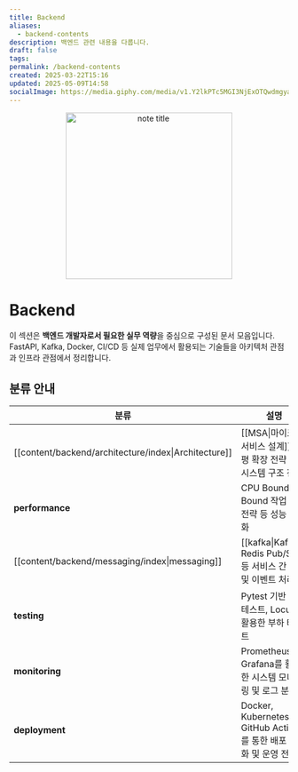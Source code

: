 ```yaml
---
title: Backend
aliases:
  - backend-contents
description: 백엔드 관련 내용을 다룹니다.
draft: false
tags: 
permalink: /backend-contents
created: 2025-03-22T15:16
updated: 2025-05-09T14:58
socialImage: https://media.giphy.com/media/v1.Y2lkPTc5MGI3NjExOTQwdmgyaHU0ZzV3YXZnczF2c3Z4dDB2NmFmYmxyN3JsZmk5bjM4cCZlcD12MV9naWZzX3NlYXJjaCZjdD1n/gWoTJPQ0JEv6Z9EJ0z/giphy.gif
---
```

<p align="center">
  <img src="https://media2.giphy.com/media/v1.Y2lkPTc5MGI3NjExc2Z3Y3kza2pmZTJzb2lldTh2azQzcGR5aTFmNGY1c3B4eHAzcXZvbCZlcD12MV9pbnRlcm5hbF9naWZfYnlfaWQmY3Q9Zw/Qn74oPyaKYBpVWdA7t/giphy.gif" alt="note title" width="300">
</p>

# Backend

이 섹션은 **백엔드 개발자로서 필요한 실무 역량**을 중심으로 구성된 문서 모음입니다.  
FastAPI, Kafka, Docker, CI/CD 등 실제 업무에서 활용되는 기술들을 아키텍처 관점과 인프라 관점에서 정리합니다.

## 분류 안내

| 분류                                                   | 설명                                                    |
| ---------------------------------------------------- | ----------------------------------------------------- |
| [[content/backend/architecture/index\|Architecture]] | [[MSA\|마이크로서비스 설계]], 수평 확장 전략 등 시스템 구조 전반             |
| **performance**                                      | CPU Bound, I/O Bound 작업 처리 전략 등 성능 최적화                |
| [[content/backend/messaging/index\|messaging]]       | [[kafka\|Kafka]], Redis Pub/Sub 등 서비스 간 통신 및 이벤트 처리   |
| **testing**                                          | Pytest 기반 단위 테스트, Locust를 활용한 부하 테스트                  |
| **monitoring**                                       | Prometheus, Grafana를 활용한 시스템 모니터링 및 로그 분석             |
| **deployment**                                       | Docker, Kubernetes, GitHub Actions를 통한 배포 자동화 및 운영 전략 |
